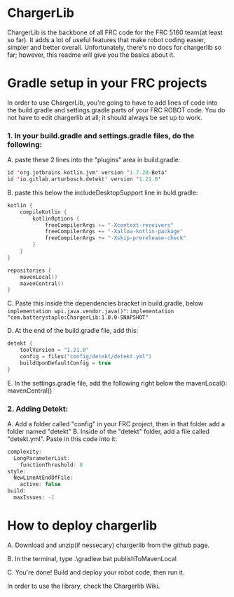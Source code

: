 # ChargerLib

ChargerLib is the backbone of all FRC code for the FRC 5160 team(at least so far). It adds a lot of useful features that make robot coding easier, simpler and better overall.
Unfortunately, there's no docs for chargerlib so far; however, this readme will give you the basics about it.


# Gradle setup in your FRC projects

In order to use ChargerLib, you're going to have to add lines of code into the build.gradle and settings.gradle parts of your FRC ROBOT code. 
You do not have to edit chargerlib at all; it should always be set up to work.

### 1. In your build.gradle and settings.gradle files, do the following:

A. paste these 2 lines into the "plugins" area in build.gradle:
```kotlin
id 'org.jetbrains.kotlin.jvm' version '1.7.20-Beta'
id 'io.gitlab.arturbosch.detekt' version '1.21.0'
```

B. paste this below the includeDesktopSupport line in buld.gradle:
```kotlin
kotlin {
    compileKotlin {
        kotlinOptions {
            freeCompilerArgs += "-Xcontext-receivers"
            freeCompilerArgs += "-Xallow-kotlin-package"
            freeCompilerArgs += "-Xskip-prerelease-check"
        }
    }
}

repositories {
    mavenLocal()
    mavenCentral()
}
```

C. Paste this inside the dependencies bracket in build.gradle, below ``` implementation wpi.java.vendor.java()"```:
```implementation "com.batterystaple:ChargerLib:1.0.0-SNAPSHOT"```

D. At the end of the build.gradle file, add this:
```kotlin
detekt {
    toolVersion = "1.21.0"
    config = files("config/detekt/detekt.yml")
    buildUponDefaultConfig = true
}
```

E. In the settings.gradle file, add the following right below the mavenLocal():
mavenCentral()

### 2. Adding Detekt:
A. Add a folder called "config" in your FRC project, then in that folder add a folder named "detekt"
B. Inside of the "detekt" folder, add a file called "detekt.yml". Paste in this code into it:
```kotlin
complexity:
  LongParameterList:
    functionThreshold: 8
style:
  NewLineAtEndOfFile:
    active: false
build:
  maxIssues: -1
```


# How to deploy chargerlib

A. Download and unzip(if nessecary) chargerlib from the github page.

B. In the terminal, type .\gradlew.bat publishToMavenLocal 

C. You're done! Build and deploy your robot code, then run it.

In order to use the library, check the Chargerlib Wiki.

